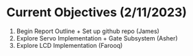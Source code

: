 # Current Objectives (2/11/2023)

1. Begin Report Outline + Set up github repo (James)
2. Explore Servo Implementation + Gate Subsystem (Asher)
3. Explore LCD Implementation (Farooq)